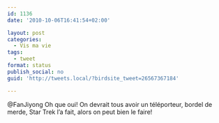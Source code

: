 ```yaml
---
id: 1136
date: '2010-10-06T16:41:54+02:00'

layout: post
categories:
  - Vis ma vie
tags:
  - tweet
format: status
publish_social: no
guid: 'http://tweets.local/?birdsite_tweet=26567367184'

---
```


@FanJiyong Oh que oui! On devrait tous avoir un téléporteur, bordel de merde, Star Trek l’a fait, alors on peut bien le faire!